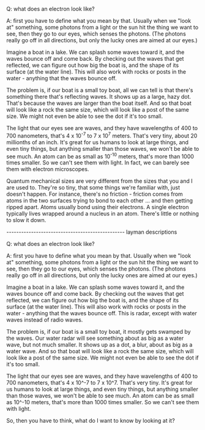 <!--
title: Electron Appearance
description: What does an electron look like?
-->

Q: what does an electron look like?


A: first you have to define what you mean by that.  Usually when we "look at" something, some photons from a light or the sun hit the thing we want to see, then they go to our eyes, which senses the photons.  (The photons really go off in all directions, but only the lucky ones are aimed at our eyes.)


Imagine a boat in a lake.  We can splash some waves toward it, and the waves bounce off and come back.  By checking out the waves that get reflected, we can figure out how big the boat is, and the shape of its surface (at the water line).  This will also work with rocks or posts in the water - anything that the waves bounce off.


The problem is, if our boat is a small toy boat, all we can tell is that there's something there that's reflecting waves.  It shows up as a large, hazy dot.  That's because the waves are larger than the boat itself.  And so that boat will look like a rock the same size, which will look like a post of the same size.  We might not even be able to see the dot if it's too small.


The light that our eyes see are waves, and they have wavelengths of 400 to 700 nanometers, that's 4 x 10<sup>-7</sup> to 7 x 10<sup>7</sup> meters.  That's very tiny, about 20 millionths of an inch.  It's great for us humans to look at large things, and even tiny things, but anything smaller than those waves, we won't be able to see much.  An atom can be as small as 10<sup>-10</sup> meters, that's more than 1000 times smaller.  So we can't see them with light.  In fact, we can barely see them with electron microscopes.





Quantum mechanical sizes are very different from the sizes that you and I are used to.  They're so tiny, that some things we're familiar with, just doesn't happen.  For instance, there's no friction - friction comes from atoms in the two surfaces trying to bond to each other ... and then getting ripped apart.  Atoms usually bond using their electrons.  A single electron typically lives wrapped around a nucleus in an atom.  There's little or nothing to slow it down.




------------------------------------------------ layman descriptions


Q: what does an electron look like?

A: first you have to define what you mean by that.  Usually when we "look at" something, some photons from a light or the sun hit the thing we want to see, then they go to our eyes, which senses the photons.  (The photons really go off in all directions, but only the lucky ones are aimed at our eyes.)

Imagine a boat in a lake.  We can splash some waves toward it, and the waves bounce off and come back.  By checking out the waves that get reflected, we can figure out how big the boat is, and the shape of its surface (at the water line).  This will also work with rocks or posts in the water - anything that the waves bounce off.  This is radar, except with water waves instead of radio waves.

The problem is, if our boat is a small toy boat, it mostly gets swamped by the waves.  Our water radar will see something about as big as a water wave, but not much smaller.  It shows up as a dot, a blur, about as big as a water wave.  And so that boat will look like a rock the same size, which will look like a post of the same size.  We might not even be able to see the dot if it's too small.

The light that our eyes see are waves, and they have wavelengths of 400 to 700 nanometers, that's 4 x 10^-7 to 7 x 10^7.  That's very tiny.  It's great for us humans to look at large things, and even tiny things, but anything smaller than those waves, we won't be able to see much.  An atom can be as small as 10^-10 meters, that's more than 1000 times smaller.  So we can't see them with light.

So, then you have to think, what do I want to know by looking at it?



